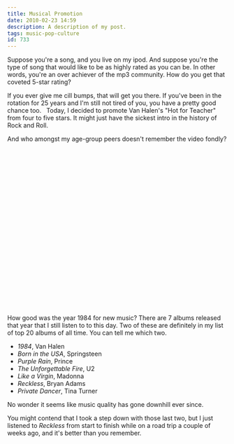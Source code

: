 ```yaml
---
title: Musical Promotion
date: 2010-02-23 14:59
description: A description of my post.
tags: music-pop-culture
id: 733
---
```

Suppose you're a song, and you live on my ipod.  And suppose you're the type of song that would like to be as highly rated as you can be.  In other words, you're an over achiever of the mp3 community.  How do you get that coveted 5-star rating?

If you ever give me cill bumps, that will get you there.  If you've been in the rotation for 25 years and I'm still not tired of you, you have a pretty good chance too.
<span class="spanEndPreview">&nbsp;</span>
Today, I decided to promote Van Halen's "Hot for Teacher" from four to five stars.  It might just have the sickest intro  in the history of Rock and Roll.

And who amongst my age-group peers doesn't remember the video fondly?

<div style="margin-left:auto; margin-right:auto; padding-bottom:20px;"><object width="425" height="344"><param name="movie" value="http://www.youtube.com/v/g0XLKcMoXRE&hl=en_US&fs=1&"></param><param name="allowFullScreen" value="true"></param><param name="allowscriptaccess" value="always"></param><embed src="http://www.youtube.com/v/g0XLKcMoXRE&hl=en_US&fs=1&" type="application/x-shockwave-flash" allowscriptaccess="always" allowfullscreen="true" width="425" height="344"></embed></object></div>


How good was the year 1984 for new music?  There are 7 albums released that year that I still listen to to this day.  Two of these are definitely in my list of top 20 albums of all time.  You can tell me which two.

<ul><li><I>1984</I>, Van Halen</li>
<li><I>Born in the USA</I>, Springsteen</li>
<li><I>Purple Rain</I>, Prince</li>
<li><I>The Unforgettable Fire</I>, U2</li>
<li><I>Like a Virgin</I>, Madonna</li>
<li><I>Reckless</I>, Bryan Adams</li>
<li><I>Private Dancer</I>, Tina Turner</li></ul>

No wonder it seems like music quality has gone downhill ever since.

You might contend that I took a step down with those last two, but I just listened to <i>Reckless</i> from start to finish while on a road trip a couple of weeks ago, and it's better than you remember.